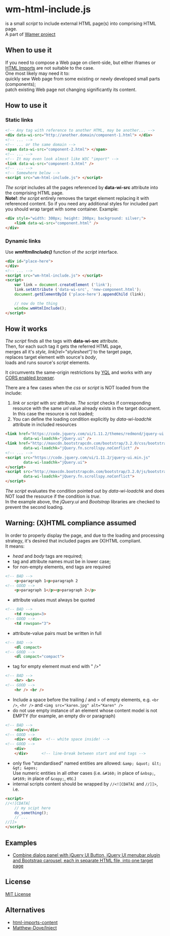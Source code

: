 # wm-html-include.js

is a small *script* to include external HTML page(s) into comprising HTML page.  
A part of  [Wamer project](http://www.wamer.net/)


## When to use it

If you need to compose a Web page on client-side, but either iframes or [HTML Imports]( http://www.w3.org/TR/2013/WD-html-imports-20130514) are not suitable to the case.  
One most likely may need it to:  
quickly sew Web page from some existing or newly developed small parts (components);  
patch existing Web page not changing significantly its content.


## How to use it

### Static links

```html
<!-- Any tag with reference to another HTML, may be another... -->
<div data-wi-src="http://another.domain/component-1.html"> </div>
<!-- ... -->
<!-- ... or the same domain -->
<span data-wi-src="component-2.html"> </span>
<!-- ... -->
<!-- It may even look almost like W3C "import" -->
<link data-wi-src="component-3.html" />
<!-- ... -->
<!-- Somewhere below -->
<script src="wm-html-include.js"> </script>
```

*The script* includes all the pages referenced by **data-wi-src** attribute into the comprising HTML page.  
**Note!**: *the script* entirely removes the target element replacing it with referenced content.
So if you need any additional styles for included part you should wrap target with some container.
Example:

```html
<div style="width: 300px; height: 200px; background: silver;">
    <link data-wi-src="component.html" />
</div>
```

### Dynamic links

Use ***wmHtmlInclude()*** function of *the script* interface.

```html
<div id="place-here">
</div>
<!-- ... -->
<script src="wm-html-include.js"> </script>
<script>
    var link = document.createElement ('link');
    link.setAttribute ('data-wi-src', 'new-component.html');
    document.getElementById ('place-here').appendChild (link);

    // now do the thing
    window.wmHtmlInclude();
</script>
```


## How it works

*The script* finds all the tags with **data-wi-src** attribute.  
Then, for each such tag it gets the referred HTML page,  
merges all it's *style, link[rel="stylesheet"]* to the target page,  
replaces target element with source's *body*,  
loads and runs source's *script* elements.  
  
It circumvents the same-origin restrictions by [YQL](https://developer.yahoo.com/yql/)
and works with any [CORS enabled browser](http://caniuse.com/#feat=cors).
  
There are a few cases when the *css* or *script* is NOT loaded from the include:
 1. *link* or *script* with *src* attribute. *The script* checks if corresponding
 resource with the same *url* value already exists in the target document. In this case the resource
 is not loaded;
 2. You can define the loading condition explicitly by *data-wi-loadchk* attribute in included resources
   

```html
<link href="https://code.jquery.com/ui/1.11.2/themes/redmond/jquery-ui.min.css" rel="stylesheet"
        data-wi-loadchk="jQuery.ui" />
<link href="http://maxcdn.bootstrapcdn.com/bootstrap/3.2.0/css/bootstrap.min.css" rel="stylesheet"
        data-wi-loadchk="jQuery.fn.scrollspy.noConflict" />
<!-- ... -->
<script src="https://code.jquery.com/ui/1.11.2/jquery-ui.min.js"
        data-wi-loadchk="jQuery.ui">
</script>
<script src="http://maxcdn.bootstrapcdn.com/bootstrap/3.2.0/js/bootstrap.min.js"
        data-wi-loadchk="jQuery.fn.scrollspy.noConflict">
</script>
```
   
*The script* evaluates the condition pointed out by *data-wi-loadchk* and does NOT load
 the resource if the condition is *true*.    
 In the example above, the *jQuery.ui* and *Bootstrap* libraries are checked to prevent the second loading.

## Warning: (X)HTML compliance assumed

In order to properly display the page, and due to the loading and processing strategy, it's desired that included pages are (X)HTML compliant.  
It means:
* *head* and *body* tags are required;
* tag and attribute names must be in lower case;
* for non-empty elements, end tags are required
```html
<!-- BAD -->
    <p>paragraph 1<p>paragraph 2
<!-- GOOD -->
    <p>paragraph 1</p><p>paragraph 2</p>
```
* attribute values must always be quoted
```html
<!-- BAD -->
    <td rowspan=3>
<!-- GOOD -->
    <td rowspan="3">
```
* attribute-value pairs must be written in full
```html
<!-- BAD -->
    <dl compact>
<!-- GOOD -->
    <dl compact="compact">
```
* tag for empty element must end with " />"
```html
<!-- BAD -->
    <hr> <br>
<!-- GOOD -->
    <hr /> <br />
```
* Include a space before the trailing / and > of empty elements, e.g. `<br />`, `<hr />` and `<img src="karen.jpg" alt="Karen" />`
* do not use empty instance of an element whose content model is not EMPTY (for example, an empty div or paragraph)
```html
<!-- BAD -->
    <div></div>
<!-- GOOD -->
    <div> </div>  <!-- white space inside! -->
<!-- GOOD -->
    <div>
    </div>      <!-- line-break between start and end tags -->
```
* only five "standardised" named entities are allowed: `&amp; &quot; &lt; &gt; &apos;`  
  Use numeric entities in all other cases (i.e. `&#160;` in place of `&nbsp;`, `&#169;` in place of `&copy;`, etc.)
* internal scripts content should be wrapped by `//<![CDATA[` and `//]]>`, i.e.
```html
<script>
//<![CDATA[
    // my scipt here
    do_something();
    // ...
//]]>
</script>
```


## Examples
* [Combine dialog panel with jQuery UI Button, jQuery UI menubar plugin and Bootstrap carousel, each in separate HTML file, into one target page](http://wamer.net/examples/wm-html-include/1/index.html)


## License
[MIT License](http://opensource.org/licenses/MIT)


## Alternatives
* [html-imports-content](https://github.com/adjohnson916/html-imports-content)
* [Matthew-Dove/Inject](https://github.com/Matthew-Dove/Inject)
